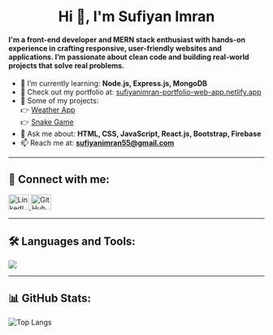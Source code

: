 <h1 align="center">Hi 👋, I'm Sufiyan Imran</h1>

#### **I'm a front-end developer and MERN stack enthusiast with hands-on experience in crafting responsive, user-friendly websites and applications. I’m passionate about clean code and building real-world projects that solve real problems.**


- 🌱 I’m currently learning: **Node.js, Express.js, MongoDB**
- 💼 Check out my portfolio at: [ sufiyanimran-portfolio-web-app.netlify.app](https://sufiyanimran-portfolio.vercel.app/)
- 💼 Some of my projects:  
  👉 [Weather App](https://github.com/Sufiyani/Weather-App)  
  👉 [Snake Game](https://github.com/Sufiyani/Snake-Game)
- 💬 Ask me about: **HTML, CSS, JavaScript, React.js, Bootstrap, Firebase**
- 📫 Reach me at: **sufiyanimran55@gmail.com**
  
---

## 🔗 Connect with me:
<p align="left">
  <a href="https://www.linkedin.com/in/sufiyanimran/" target="_blank">
    <img src="https://raw.githubusercontent.com/rahuldkjain/github-profile-readme-generator/master/src/images/icons/Social/linked-in-alt.svg" alt="LinkedIn" height="30" width="40" />
  </a>
   <a href="https://github.com/Sufiyani" target="_blank">
    <img src="https://cdn.jsdelivr.net/gh/devicons/devicon/icons/github/github-original.svg" alt="GitHub" height="30" width="40" />
  </a>
</p>

---

## 🛠️ Languages and Tools:
<p>
  <img src="https://skillicons.dev/icons?i=html,css,js,bootstrap,tailwind,react,firebase,git,github,vscode" />
</p>

---

## 📊 GitHub Stats:
![Top Langs](https://github-readme-stats.vercel.app/api/top-langs/?username=Sufiyani&layout=compact&theme=github_dark&hide_border=true)
